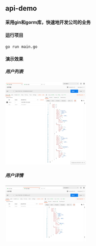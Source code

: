 ## api-demo
#### 采用gin和gorm库，快速地开发公司的业务

#### 运行项目
```
go run main.go
```

#### 演示效果

##### 用户列表
<img src="./01.png" width="50%">

##### 用户详情
<img src="./02.png" width="50%">